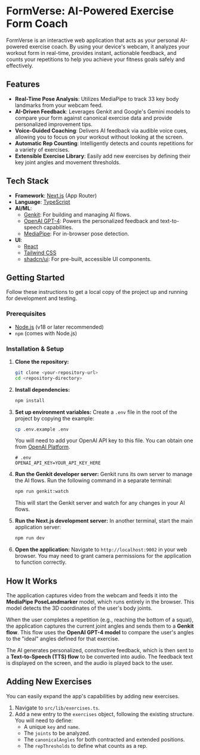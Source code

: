 # FormVerse: AI-Powered Exercise Form Coach

FormVerse is an interactive web application that acts as your personal AI-powered exercise coach. By using your device's webcam, it analyzes your workout form in real-time, provides instant, actionable feedback, and counts your repetitions to help you achieve your fitness goals safely and effectively.

## Features

- **Real-Time Pose Analysis**: Utilizes MediaPipe to track 33 key body landmarks from your webcam feed.
- **AI-Driven Feedback**: Leverages Genkit and Google's Gemini models to compare your form against canonical exercise data and provide personalized improvement tips.
- **Voice-Guided Coaching**: Delivers AI feedback via audible voice cues, allowing you to focus on your workout without looking at the screen.
- **Automatic Rep Counting**: Intelligently detects and counts repetitions for a variety of exercises.
- **Extensible Exercise Library**: Easily add new exercises by defining their key joint angles and movement thresholds.

## Tech Stack

- **Framework**: [Next.js](https://nextjs.org/) (App Router)
- **Language**: [TypeScript](https://www.typescriptlang.org/)
- **AI/ML**:
    - [Genkit](https://firebase.google.com/docs/genkit): For building and managing AI flows.
    - [OpenAI GPT-4](https://openai.com/gpt-4): Powers the personalized feedback and text-to-speech capabilities.
    - [MediaPipe](https://developers.google.com/mediapipe): For in-browser pose detection.
- **UI**:
    - [React](https://react.dev/)
    - [Tailwind CSS](https://tailwindcss.com/)
    - [shadcn/ui](https://ui.shadcn.com/): For pre-built, accessible UI components.

## Getting Started

Follow these instructions to get a local copy of the project up and running for development and testing.

### Prerequisites

- [Node.js](https://nodejs.org/) (v18 or later recommended)
- `npm` (comes with Node.js)

### Installation & Setup

1.  **Clone the repository:**
    ```bash
    git clone <your-repository-url>
    cd <repository-directory>
    ```

2.  **Install dependencies:**
    ```bash
    npm install
    ```

3.  **Set up environment variables:**
    Create a `.env` file in the root of the project by copying the example:
    ```bash
    cp .env.example .env
    ```
    You will need to add your OpenAI API key to this file. You can obtain one from [OpenAI Platform](https://platform.openai.com/api-keys).

    ```env
    # .env
    OPENAI_API_KEY=YOUR_API_KEY_HERE
    ```

4.  **Run the Genkit developer server:**
    Genkit runs its own server to manage the AI flows. Run the following command in a separate terminal:
    ```bash
    npm run genkit:watch
    ```
    This will start the Genkit server and watch for any changes in your AI flows.

5.  **Run the Next.js development server:**
    In another terminal, start the main application server:
    ```bash
    npm run dev
    ```

6.  **Open the application:**
    Navigate to `http://localhost:9002` in your web browser. You may need to grant camera permissions for the application to function correctly.

## How It Works

The application captures video from the webcam and feeds it into the **MediaPipe PoseLandmarker** model, which runs entirely in the browser. This model detects the 3D coordinates of the user's body joints.

When the user completes a repetition (e.g., reaching the bottom of a squat), the application captures the current joint angles and sends them to a **Genkit flow**. This flow uses the **OpenAI GPT-4 model** to compare the user's angles to the "ideal" angles defined for that exercise.

The AI generates personalized, constructive feedback, which is then sent to a **Text-to-Speech (TTS) flow** to be converted into audio. The feedback text is displayed on the screen, and the audio is played back to the user.

## Adding New Exercises

You can easily expand the app's capabilities by adding new exercises.

1.  Navigate to `src/lib/exercises.ts`.
2.  Add a new entry to the `exercises` object, following the existing structure. You will need to define:
    - A unique `key` and `name`.
    - The `joints` to be analyzed.
    - The `canonicalAngles` for both contracted and extended positions.
    - The `repThresholds` to define what counts as a rep.
